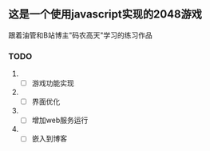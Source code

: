 ## 这是一个使用javascript实现的2048游戏

跟着油管和B站博主"码农高天"学习的练习作品

### TODO
1. - [ ] 游戏功能实现
2. - [ ] 界面优化
3. - [ ] 增加web服务运行
4. - [ ] 嵌入到博客
